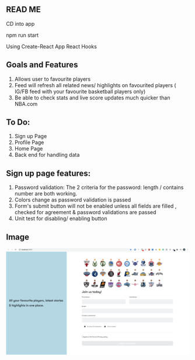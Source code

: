 ## READ ME 

CD into app

npm run start

Using Create-React App
React Hooks

## Goals and Features
1. Allows user to favourite players
2. Feed will refresh all related news/ highlights on favourited players ( IG/FB feed with your favourite basketball players only)
3. Be able to check stats and live score updates much quicker than NBA.com

## To Do:
1. Sign up Page
2. Profile Page
3. Home Page
4. Back end for handling data

## Sign up page features:
1. Password validation:  The 2 criteria for the password: length / contains number are both working.
2. Colors change as password validation is passed
3. Form's submit button will not be enabled unless all fields are filled , checked for agreement & password validations are passed
7. Unit test for disabling/ enabling button


## Image

![Sign Up Page](/app/public/screenshot.png)




